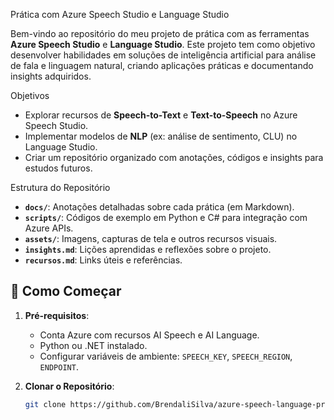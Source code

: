 Prática com Azure Speech Studio e Language Studio

Bem-vindo ao repositório do meu projeto de prática com as ferramentas **Azure Speech Studio** e **Language Studio**. Este projeto tem como objetivo desenvolver habilidades em soluções de inteligência artificial para análise de fala e linguagem natural, criando aplicações práticas e documentando insights adquiridos.

Objetivos
- Explorar recursos de **Speech-to-Text** e **Text-to-Speech** no Azure Speech Studio.
- Implementar modelos de **NLP** (ex: análise de sentimento, CLU) no Language Studio.
- Criar um repositório organizado com anotações, códigos e insights para estudos futuros.

Estrutura do Repositório
- **`docs/`**: Anotações detalhadas sobre cada prática (em Markdown).
- **`scripts/`**: Códigos de exemplo em Python e C# para integração com Azure APIs.
- **`assets/`**: Imagens, capturas de tela e outros recursos visuais.
- **`insights.md`**: Lições aprendidas e reflexões sobre o projeto.
- **`recursos.md`**: Links úteis e referências.

## 🚀 Como Começar
1. **Pré-requisitos**:
   - Conta Azure com recursos AI Speech e AI Language.
   - Python ou .NET instalado.
   - Configurar variáveis de ambiente: `SPEECH_KEY`, `SPEECH_REGION`, `ENDPOINT`.

2. **Clonar o Repositório**:
   ```bash
   git clone https://github.com/BrendaliSilva/azure-speech-language-practice.git
